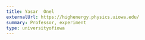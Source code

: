 ```yaml
---
title: Yasar  Onel
externalUrl: https://highenergy.physics.uiowa.edu/
summary: Professor, experiment
type: universityofiowa
---
```

